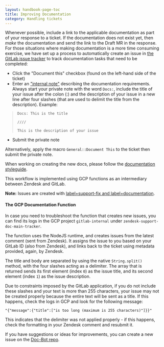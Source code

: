 ```yaml
---
layout: handbook-page-toc
title: Improving Documentation
category: Handling tickets
---
```


Whenever possible, include a link to the applicable documentation as part of your response to a ticket. If the documentation does not exist yet, then _make_ the documentation and send the link to the Draft MR in the response. For those situations where making documentation is a more time consuming exercise, we have set up a process to automatically create an issue in [the GitLab issue tracker](https://gitlab.com/gitlab-org/gitlab/-/issues) to track documentation tasks that need to be completed:

- Click the "Document this" checkbox (found on the left-hand side of the ticket)
- Enter an ["internal note"](https://support.zendesk.com/hc/en-us/articles/213519318-Adding-comments-to-tickets#topic_bpn_sbd_bv) describing the documentation requirements. Always start your private note with the word `Docs:`, include the title of your issue after the colon (:) and the description of your issue in a new line after four slashes (that are used to delimit the title from the description). Example:

>`Docs: This is the title`
>
>`////`
>
>`This is the description of your issue`

- Submit the private note

Alternatively, apply the macro `General::Document This` to the ticket then submit the private note.

When working on creating the new docs, please follow the [documentation styleguide](https://docs.gitlab.com/ee/development/doc_styleguide.html#location-and-naming-of-documents).

This workflow is implemented using GCP functions as an intermediary between Zendesk and GitLab.

**Note:** Issues are created with [label=support-fix and label=documentation](https://gitlab.com/gitlab-org/gitlab/-/issues?scope=all&utf8=%E2%9C%93&state=opened&label_name[]=support-fix&label_name[]=documentation).

#### The GCP Documentation Function

In case you need to troubleshoot the function that creates new issues, you can find its logs in the GCP project `gitlab-internal`
under `zendesk-support-doc-main-tracker`.

The function uses the NodeJS runtime, and creates issues from the latest comment (sent from Zendesk). It assigns the issue to you based on your GitLab ID (also
from Zendesk), and links back to the ticket using metadata provided, again, by Zendesk.

The title and body are separated by using the native `String.split()` method, with the four slashes acting as a delimiter. The array that is returned sends its
first element (index `0`) as the issue title, and its second element (index `1`) as the issue description.

Due to constraints imposed by the GitLab application, if you do not include these slashes and your text is more than 255 characters,
your issue may not be created properly because the entire text will be sent as a title. If this happens, check the logs in GCP and look
for the following message:

`"{"message":{"title":["is too long (maximum is 255 characters)"]}}"`

This indicates that the delimiter was not applied properly - if this happens, check the formatting in your Zendesk comment and resubmit it.

If you have suggestions or ideas for improvements, you can create a new issue on the [Doc-Bot repo](https://gitlab.com/gitlab-com/support/doc-bot).
